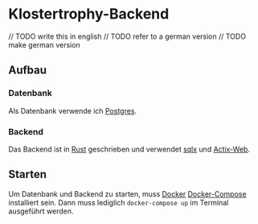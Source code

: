 # Klostertrophy-Backend

// TODO write this in english
// TODO refer to a german version
// TODO make german version

## Aufbau

### Datenbank

Als Datenbank verwende ich [Postgres](https://www.postgresql.org/).

### Backend

Das Backend ist in [Rust](https://www.rust-lang.org/) geschrieben und verwendet [sqlx](https://github.com/launchbadge/sqlx) und [Actix-Web](https://github.com/actix/actix-web).

## Starten

Um Datenbank und Backend zu starten, muss [Docker](https://www.docker.com/) [Docker-Compose](https://docs.docker.com/compose/install/) installiert sein.
Dann muss lediglich `docker-compose up` im Terminal ausgeführt werden.
